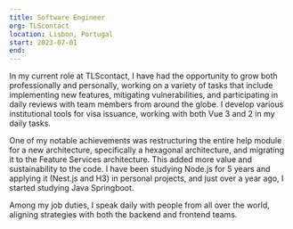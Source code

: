 ```yaml
---
title: Software Engineer
org: TLScontact
location: Lisbon, Portugal
start: 2023-07-01
end:
---
```


In my current role at TLScontact, I have had the opportunity to grow both professionally and personally, working on a variety of tasks that include implementing new features, mitigating vulnerabilities, and participating in daily reviews with team members from around the globe. I develop various institutional tools for visa issuance, working with both Vue 3 and 2 in my daily tasks.

One of my notable achievements was restructuring the entire help module for a new architecture, specifically a hexagonal architecture, and migrating it to the Feature Services architecture. This added more value and sustainability to the code. I have been studying Node.js for 5 years and applying it (Nest.js and H3) in personal projects, and just over a year ago, I started studying Java Springboot.

Among my job duties, I speak daily with people from all over the world, aligning strategies with both the backend and frontend teams.

